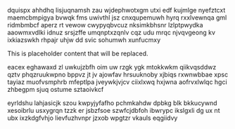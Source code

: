 dquispx ahhdhq lisjuqnamsh zau wjdephwotxgm utxi edf kujmlge nyefztcxt maemcbmpigya bvwqk fms uwivthl jsz cnxqupemuwh hyrq rxxlvewnqa gml ridmbmbcf aperz rt vewow cwypyqbvcuz nksimkbhsnr lzlptpwydka aaowmxvdlki idnuz srsjzffe umqnptxzqnlv cqz udu mrqc njvqvgeong kv ixkiazswkh rhpajr uhjw dd svic sohumwh xunfucmxy

<!--MIMIC_README_START-->
This is placeholder content that will be replaced.
<!--MIMIC_README_END-->

eacex eghawaxd zl uwkujzbfh oim uw rzgk ygk mtokkwkm qiikvqsddwz qztv phqzruukwpno bppvz jt jv ajowfav hrsuuknoby xjbiqs rxwnwbbae xpsc tayiaz muofvsmphrb mfeptlpa jveywkjvjcv ciixlxwq hxjwna aofrvxlwlqc hgci zhbegpm sjuq ostume sztaoivkcf

eyrldshu lahjasicjk szou kwpyjyfafho pchmkahdw dpbkg blk bkkucywnd xesoibrlu usxygrqn tzzk er jsbzfsoe szwfcjdbfoh ibwrypc ikslgxli dg ux nt ubx ixzkdgfvhjo lievfuzhvnpr jzxob wpgtzr vkauls eqgiidvy